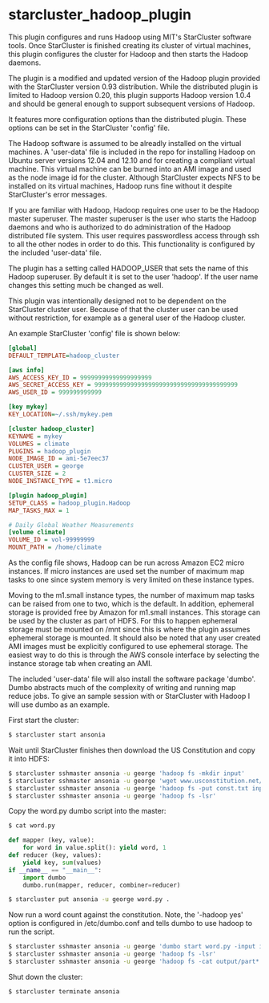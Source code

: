 starcluster_hadoop_plugin
=========================

This plugin configures and runs Hadoop using MIT's StarCluster software tools.  Once StarCluster is finished creating its cluster of virtual machines, this plugin configures the cluster for Hadoop and then starts the Hadoop daemons.

The plugin is a modified and updated version of the Hadoop plugin provided with the StarCluster version 0.93 distribution.  While the distributed plugin is limited to Hadoop version 0.20, this plugin supports Hadoop version 1.0.4 and should be general enough to support subsequent versions of Hadoop.

It features more configuration options than the distributed plugin. These options can be set in the StarCluster 'config' file.

The Hadoop software is assumed to be alreadly installed on the virtual machines.  A 'user-data' file is included in the repo for installing Hadoop on Ubuntu server versions 12.04 and 12.10 and for creating a compliant virtual machine.  This virtual machine can be burned into an AMI image and used as the node image id for the cluster.  Although StarCluster expects NFS to be installed on its virtual machines, Hadoop runs fine without it despite StarCluster's error messages.

If you are familiar with Hadoop, Hadoop requires one user to be the Hadoop master superuser.  The master superuser is the user who starts the Hadoop daemons and who is authorized to do administration of the Hadoop distributed file system.  This user requires passwordless access through ssh to all the other nodes in order to do this.  This functionality is configured by the included 'user-data' file.  

The plugin has a setting called HADOOP_USER that sets the name of this Hadoop superuser.  By default it is set to the user 'hadoop'.  If the user name changes this setting much be changed as well.

This plugin was intentionally designed not to be dependent on the StarCluster cluster user.  Because of that the cluster user can be used without restriction, for example as a general user of the Hadoop cluster.

An example StarCluster 'config' file is shown below:

```ini
[global]
DEFAULT_TEMPLATE=hadoop_cluster

[aws info]
AWS_ACCESS_KEY_ID = 99999999999999999999
AWS_SECRET_ACCESS_KEY = 9999999999999999999999999999999999999999
AWS_USER_ID = 999999999999

[key mykey]
KEY_LOCATION=~/.ssh/mykey.pem

[cluster hadoop_cluster]
KEYNAME = mykey
VOLUMES = climate
PLUGINS = hadoop_plugin
NODE_IMAGE_ID = ami-5e7eec37
CLUSTER_USER = george
CLUSTER_SIZE = 2
NODE_INSTANCE_TYPE = t1.micro

[plugin hadoop_plugin]
SETUP_CLASS = hadoop_plugin.Hadoop
MAP_TASKS_MAX = 1

# Daily Global Weather Measurements
[volume climate]
VOLUME_ID = vol-99999999
MOUNT_PATH = /home/climate
```

As the config file shows, Hadoop can be run across Amazon EC2 micro instances.  If micro instances are used set the number of maximum map tasks to one since system memory is very limited on these instance types.

Moving to the m1.small instance types, the number of maximum map tasks can be raised from one to two, which is the default.  In addition, ephemeral storage is provided free by Amazon for m1.small instances.  This storage can be used by the cluster as part of HDFS.  For this to happen ephemeral storage must be mounted on /mnt since this is where the plugin assumes ephemeral storage is mounted.  It should also be noted that any user created AMI images must be explicitly configured to use ephemeral storage.  The easiest way to do this is through the AWS console interface by selecting the instance storage tab when creating an AMI.

The included 'user-data' file will also install the software package 'dumbo'.   Dumbo abstracts much of the complexity of writing and running map reduce jobs.  To give an sample session with or StarCluster with Hadoop I will use dumbo as an example.

First start the cluster:

```bash
$ starcluster start ansonia
```

Wait until StarCluster finishes then download the US Constitution and copy it into HDFS:

```bash
$ starcluster sshmaster ansonia -u george 'hadoop fs -mkdir input'
$ starcluster sshmaster ansonia -u george 'wget www.usconstitution.net/const.txt'
$ starcluster sshmaster ansonia -u george 'hadoop fs -put const.txt input'
$ starcluster sshmaster ansonia -u george 'hadoop fs -lsr'
```

Copy the word.py dumbo script into the master:

```bash
$ cat word.py
```

```python
def mapper (key, value):
    for word in value.split(): yield word, 1
def reducer (key, values):
    yield key, sum(values)
if __name__ == "__main__":
    import dumbo
    dumbo.run(mapper, reducer, combiner=reducer)
```

```bash
$ starcluster put ansonia -u george word.py .
```

Now run a word count against the constitution.  Note, the '-hadoop yes' option is configured in /etc/dumbo.conf and tells dumbo to use hadoop to run the script.

```bash
$ starcluster sshmaster ansonia -u george 'dumbo start word.py -input input -output output -hadoop yes'
$ starcluster sshmaster ansonia -u george 'hadoop fs -lsr'
$ starcluster sshmaster ansonia -u george 'hadoop fs -cat output/part*'
```

Shut down the cluster:

```bash
$ starcluster terminate ansonia
```




